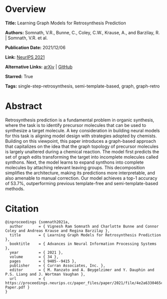 # Overview
**Title:**
Learning Graph Models for Retrosynthesis Prediction

**Authors:**
Somnath, V.R., Bunne, C., Coley, C.W., Krause, A., and Barzilay, R. |
Somnath, V.R. et al.

**Publication Date:**
2021/12/06

**Link:**
[NeurIPS 2021](https://proceedings.neurips.cc/paper/2021/hash/4e2a6330465c8ffcaa696a5a16639176-Abstract.html)

**Alternative Links:**
[arXiv](https://arxiv.org/abs/2006.07038) |
[GitHub](https://github.com/vsomnath/graphretro)

**Starred:**
True

**Tags:**
single-step-retrosynthesis, semi-template-based, graph, graph-retro


# Abstract
Retrosynthesis prediction is a fundamental problem in organic synthesis, where the task is to identify precursor molecules that can be used to synthesize a target molecule.
A key consideration in building neural models for this task is aligning model design with strategies adopted by chemists.
Building on this viewpoint, this paper introduces a graph-based approach that capitalizes on the idea that the graph topology of precursor molecules is largely unaltered during a chemical reaction.
The model first predicts the set of graph edits transforming the target into incomplete molecules called synthons.
Next, the model learns to expand synthons into complete molecules by attaching relevant leaving groups.
This decomposition simplifies the architecture, making its predictions more interpretable, and also amenable to manual correction.
Our model achieves a top-1 accuracy of 53.7%, outperforming previous template-free and semi-template-based methods.


# Citation
```
@inproceedings {somnath2021a,
  author       = { Vignesh Ram Somnath and Charlotte Bunne and Connor Coley and Andreas Krause and Regina Barzilay },
  title        = { Learning Graph Models for Retrosynthesis Prediction },
  booktitle    = { Advances in Neural Information Processing Systems },
  year         = { 2021 },
  volume       = { 34 },
  pages        = { 9405--9415 },
  publisher    = { Curran Associates, Inc. },
  editor       = { M. Ranzato and A. Beygelzimer and Y. Dauphin and P.S. Liang and J. Wortman Vaughan },
  url          = { https://proceedings.neurips.cc/paper_files/paper/2021/file/4e2a6330465c8ffcaa696a5a16639176-Paper.pdf }
}
```
